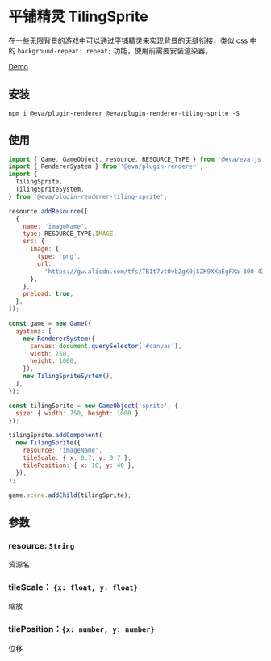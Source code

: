 # 平铺精灵 TilingSprite

在一些无限背景的游戏中可以通过平铺精灵来实现背景的无缝衔接，类似 css 中的 `background-repeat: repeat;` 功能，使用前需要安装渲染器。

[Demo](https://eva.js.org/playground/#/tilingSprite)

## 安装

`npm i @eva/plugin-renderer @eva/plugin-renderer-tiling-sprite -S`
## 使用

```js
import { Game, GameObject, resource, RESOURCE_TYPE } from '@eva/eva.js';
import { RendererSystem } from '@eva/plugin-renderer';
import {
  TilingSprite,
  TilingSpriteSystem,
} from '@eva/plugin-renderer-tiling-sprite';

resource.addResource([
  {
    name: 'imageName',
    type: RESOURCE_TYPE.IMAGE,
    src: {
      image: {
        type: 'png',
        url:
          'https://gw.alicdn.com/tfs/TB1t7vtOvb2gK0jSZK9XXaEgFXa-300-431.png',
      },
    },
    preload: true,
  },
]);

const game = new Game({
  systems: [
    new RendererSystem({
      canvas: document.querySelector('#canvas'),
      width: 750,
      height: 1000,
    }),
    new TilingSpriteSystem(),
  ],
});

const tilingSprite = new GameObject('sprite', {
  size: { width: 750, height: 1000 },
});

tilingSprite.addComponent(
  new TilingSprite({
    resource: 'imageName',
    tileScale: { x: 0.7, y: 0.7 },
    tilePosition: { x: 10, y: 40 },
  }),
);

game.scene.addChild(tilingSprite);
```

## 参数
### resource: `String`

资源名
### tileScale： `{x: float, y: float}` 

缩放
### tilePosition：`{x: number, y: number}`

位移

